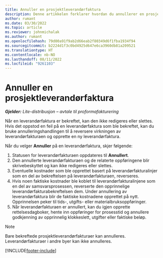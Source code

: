 ```yaml
---
title: Annuller en prosjektleverandørfaktura
description: Denne artikkelen forklarer hvordan du annullerer en prosjektleverandørfaktura i Microsoft Dynamics 365 Project Operations og den økonomiske virkningen av å annullere en prosjektleverandørfaktura.
author: rumant
ms.date: 03/30/2022
ms.topic: article
ms.reviewer: johnmichalak
ms.author: rumant
ms.openlocfilehash: 79d00a91f9ab2d66eab2f80349d6f1fba1934f94
ms.sourcegitcommit: b2224d1f3c0bd4925d647e6ca3960db81a209521
ms.translationtype: HT
ms.contentlocale: nb-NO
ms.lasthandoff: 08/11/2022
ms.locfileid: "9261103"
---
```

# <a name="cancel-a-project-vendor-invoice"></a>Annuller en prosjektleverandørfaktura

_**Gjelder:** Lite-distribusjon – avtale til proformafakturering_

Når en leverandørfaktura er bekreftet, kan den ikke redigeres eller slettes. Hvis det oppstod en feil på en leverandørfaktura som ble bekreftet, kan du bruke annulleringshandlingen til å reversere virkningen av leverandørfakturaen og opprette en ny leverandørfaktura.

Når du velger **Annuller** på en leverandørfaktura, skjer følgende:

1. Statusen for leverandørfakturaen oppdateres til **Annullert**.
2. Den annullerte leverandørfakturaen og de relaterte oppføringene blir skrivebeskyttet og kan ikke redigeres eller slettes.
3. Eventuelle kostnader som ble opprettet basert på leverandørfakturalinjer som en del av bekreftelsen på leverandørfakturaen, reverseres.
4. Hvis noen faktiske kostnader ble koblet til leverandørfakturalinjene som en del av samsvarsprosessen, reverserte den opprinnelige leverandørfakturabekreftelsen dem. Under annullering av leverandørfaktura blir de faktiske kostnadene opprettet på nytt. Opprinnelsen peker til tids-, utgifts- eller materialbruksoppføringer.
5. Når leverandørfakturaen er annullert, kan du igjen opprette rettelsesdagboker, hente inn oppføringer for prosesstid og annullere godkjenning av opprinnelig klokkeslett, utgifter eller faktiske beløp.

> [!NOTE]
> Bare bekreftede prosjektleverandørfakturaer kan annulleres. Leverandørfakturaer i andre byer kan ikke annulleres.

[!INCLUDE[footer-include](../../includes/footer-banner.md)]
